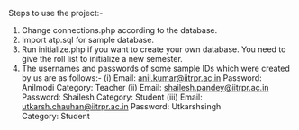 Steps to use the project:-

1. Change connections.php according to the database.
2. Import atp.sql for sample database.
3. Run initialize.php if you want to create your own database. You need to give the roll list to initialize a new semester. 
4. The usernames and passwords of some sample IDs which were created by us are as follows:-
	(i)   Email: anil.kumar@iitrpr.ac.in
		  Password: Anilmodi
		  Category: Teacher
	(ii)  Email: shailesh.pandey@iitrpr.ac.in
		  Password: Shailesh
		  Category: Student
	(iii) Email: utkarsh.chauhan@iitrpr.ac.in
		  Password: Utkarshsingh	
		  Category: Student	
		
